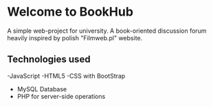 # Welcome to BookHub

A simple web-project for university. A book-oriented discussion forum heavily inspired by polish "Filmweb.pl" website. 

## Technologies used
-JavaScript
-HTML5
-CSS with BootStrap
- MySQL Database
- PHP for server-side operations
